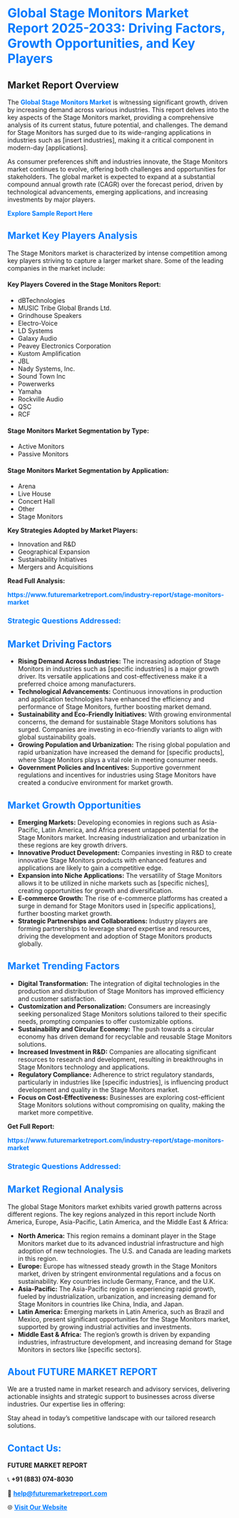 <h1 style="color: #007BFF;">Global Stage Monitors Market Report 2025-2033: Driving Factors, Growth Opportunities, and Key Players</h1>

<section id="overview">
<h2>Market Report Overview</h2>
<p>The <a href="https://www.futuremarketreport.com/industry-report/stage-monitors-market" style="color: #007BFF; text-decoration: none;"><strong>Global Stage Monitors Market</strong></a> is witnessing significant growth, driven by increasing demand across various industries. This report delves into the key aspects of the Stage Monitors market, providing a comprehensive analysis of its current status, future potential, and challenges. The demand for Stage Monitors has surged due to its wide-ranging applications in industries such as [insert industries], making it a critical component in modern-day [applications].</p>
<p>As consumer preferences shift and industries innovate, the Stage Monitors market continues to evolve, offering both challenges and opportunities for stakeholders. The global market is expected to expand at a substantial compound annual growth rate (CAGR) over the forecast period, driven by technological advancements, emerging applications, and increasing investments by major players.</p>
</section>

<section id="overview">
<p><a href="https://www.futuremarketreport.com/request-sample/reportId=128055" style="color: #007BFF; text-decoration: none;"><strong>Explore Sample Report Here</strong></a></p>
</section>

<section id="key-players">
<h2 style="color: #007BFF;">Market Key Players Analysis</h2>
<p>The Stage Monitors market is characterized by intense competition among key players striving to capture a larger market share. Some of the leading companies in the market include:</p>
<h4>Key Players Covered in the Stage Monitors Report:</h4>
<ul><li>dBTechnologies</li><li>MUSIC Tribe Global Brands Ltd.</li><li>Grindhouse Speakers</li><li>Electro-Voice</li><li>LD Systems</li><li>Galaxy Audio</li><li>Peavey Electronics Corporation</li><li>Kustom Amplification</li><li>JBL</li><li>Nady Systems, Inc.</li><li>Sound Town Inc</li><li>Powerwerks</li><li>Yamaha</li><li>Rockville Audio</li><li>QSC</li><li>RCF</li></ul>
<h4>Stage Monitors Market Segmentation by Type:</h4>
<ul><li>Active Monitors</li><li>Passive Monitors</li></ul>

<h4>Stage Monitors Market Segmentation by Application:</h4>
<ul><li>Arena</li><li>Live House</li><li>Concert Hall</li><li>Other</li><li>Stage Monitors</li></ul>
<p><strong>Key Strategies Adopted by Market Players:</strong></p>
<ul>
<li>Innovation and R&D</li>
<li>Geographical Expansion</li>
<li>Sustainability Initiatives</li>
<li>Mergers and Acquisitions</li>
</ul>
</section>

<section>
<p><strong>Read Full Analysis: </strong></p><a href="https://www.futuremarketreport.com/industry-report/stage-monitors-market" style="color: #007BFF; text-decoration: none;"><strong>https://www.futuremarketreport.com/industry-report/stage-monitors-market</strong></a>
<h3 style="color: #007BFF;">Strategic Questions Addressed:</h3>
</section>

<section id="driving-factors">
<h2 style="color: #007BFF;">Market Driving Factors</h2>
<ul>
<li><strong>Rising Demand Across Industries:</strong> The increasing adoption of Stage Monitors in industries such as [specific industries] is a major growth driver. Its versatile applications and cost-effectiveness make it a preferred choice among manufacturers.</li>
<li><strong>Technological Advancements:</strong> Continuous innovations in production and application technologies have enhanced the efficiency and performance of Stage Monitors, further boosting market demand.</li>
<li><strong>Sustainability and Eco-Friendly Initiatives:</strong> With growing environmental concerns, the demand for sustainable Stage Monitors solutions has surged. Companies are investing in eco-friendly variants to align with global sustainability goals.</li>
<li><strong>Growing Population and Urbanization:</strong> The rising global population and rapid urbanization have increased the demand for [specific products], where Stage Monitors plays a vital role in meeting consumer needs.</li>
<li><strong>Government Policies and Incentives:</strong> Supportive government regulations and incentives for industries using Stage Monitors have created a conducive environment for market growth.</li>
</ul>
</section>

<section id="growth-opportunities">
<h2 style="color: #007BFF;">Market Growth Opportunities</h2>
<ul>
<li><strong>Emerging Markets:</strong> Developing economies in regions such as Asia-Pacific, Latin America, and Africa present untapped potential for the Stage Monitors market. Increasing industrialization and urbanization in these regions are key growth drivers.</li>
<li><strong>Innovative Product Development:</strong> Companies investing in R&D to create innovative Stage Monitors products with enhanced features and applications are likely to gain a competitive edge.</li>
<li><strong>Expansion into Niche Applications:</strong> The versatility of Stage Monitors allows it to be utilized in niche markets such as [specific niches], creating opportunities for growth and diversification.</li>
<li><strong>E-commerce Growth:</strong> The rise of e-commerce platforms has created a surge in demand for Stage Monitors used in [specific applications], further boosting market growth.</li>
<li><strong>Strategic Partnerships and Collaborations:</strong> Industry players are forming partnerships to leverage shared expertise and resources, driving the development and adoption of Stage Monitors products globally.</li>
</ul>
</section>

<section id="trending-factors">
<h2 style="color: #007BFF;">Market Trending Factors</h2>
<ul>
<li><strong>Digital Transformation:</strong> The integration of digital technologies in the production and distribution of Stage Monitors has improved efficiency and customer satisfaction.</li>
<li><strong>Customization and Personalization:</strong> Consumers are increasingly seeking personalized Stage Monitors solutions tailored to their specific needs, prompting companies to offer customizable options.</li>
<li><strong>Sustainability and Circular Economy:</strong> The push towards a circular economy has driven demand for recyclable and reusable Stage Monitors solutions.</li>
<li><strong>Increased Investment in R&D:</strong> Companies are allocating significant resources to research and development, resulting in breakthroughs in Stage Monitors technology and applications.</li>
<li><strong>Regulatory Compliance:</strong> Adherence to strict regulatory standards, particularly in industries like [specific industries], is influencing product development and quality in the Stage Monitors market.</li>
<li><strong>Focus on Cost-Effectiveness:</strong> Businesses are exploring cost-efficient Stage Monitors solutions without compromising on quality, making the market more competitive.</li>
</ul>
</section>

<section>
<p><strong>Get Full Report: </strong></p><a href="https://www.futuremarketreport.com/industry-report/stage-monitors-market" style="color: #007BFF; text-decoration: none;"><strong>https://www.futuremarketreport.com/industry-report/stage-monitors-market</strong></a>
<h3 style="color: #007BFF;">Strategic Questions Addressed:</h3>
</section>


<section id="regional-analysis">
<h2 style="color: #007BFF;">Market Regional Analysis</h2>
<p>The global Stage Monitors market exhibits varied growth patterns across different regions. The key regions analyzed in this report include North America, Europe, Asia-Pacific, Latin America, and the Middle East & Africa:</p>
<ul>
<li><strong>North America:</strong> This region remains a dominant player in the Stage Monitors market due to its advanced industrial infrastructure and high adoption of new technologies. The U.S. and Canada are leading markets in this region.</li>
<li><strong>Europe:</strong> Europe has witnessed steady growth in the Stage Monitors market, driven by stringent environmental regulations and a focus on sustainability. Key countries include Germany, France, and the U.K.</li>
<li><strong>Asia-Pacific:</strong> The Asia-Pacific region is experiencing rapid growth, fueled by industrialization, urbanization, and increasing demand for Stage Monitors in countries like China, India, and Japan.</li>
<li><strong>Latin America:</strong> Emerging markets in Latin America, such as Brazil and Mexico, present significant opportunities for the Stage Monitors market, supported by growing industrial activities and investments.</li>
<li><strong>Middle East & Africa:</strong> The region’s growth is driven by expanding industries, infrastructure development, and increasing demand for Stage Monitors in sectors like [specific sectors].</li>
</ul>
</section>

<footer>
<h2 style="color: #007BFF;">About FUTURE MARKET REPORT</h2>
<p>We are a trusted name in market research and advisory services, delivering actionable insights and strategic support to businesses across diverse industries. Our expertise lies in offering:</p>

<p>Stay ahead in today’s competitive landscape with our tailored research solutions.</p>

<h2 style="color: #007BFF;">Contact Us:</h2>
<p><strong>FUTURE MARKET REPORT</strong></p>
<p>📞 <strong>+91 (883) 074-8030</strong></p>
<p>📧 <strong><a href="mailto:help@futuremarketreport.com" style="color: #007BFF;">help@futuremarketreport.com</a></strong></p>
<p>🌐 <strong><a href="https://www.futuremarketreport.com/" style="color: #007BFF;">Visit Our Website</a></strong></p>
</footer>